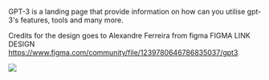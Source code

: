 GPT-3 is a landing page that provide information on how can you utilise gpt-3's features, tools and many more.

Credits for the design goes to Alexandre Ferreira from figma
FIGMA LINK DESIGN
https://www.figma.com/community/file/1239780646786835037/gpt3

<img src="https://www.figma.com/file/3vurURikFFVg81h7jNekIm/gpt3-(Community)?type=design&node-id=0-15&mode=design&t=HbcUDXiiP0Z9G45S-0"/>



